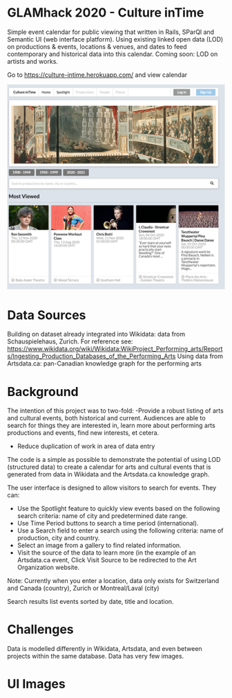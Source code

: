 GLAMhack 2020 - Culture inTime
=========================
Simple event calendar for public viewing that written in Rails, SParQl and Semantic UI (web interface platform). Using existing linked open data (LOD) on productions & events, locations & venues, and dates to feed contemporary and historical data into this calendar. Coming soon: LOD on artists and works. 

Go to https://culture-intime.herokuapp.com/ and view calendar

![Alt text](/images/HomePage.png "Home Page")




Data Sources
=========================
Building on dataset already integrated into Wikidata: data from Schauspielehaus, Zurich. For reference see: https://www.wikidata.org/wiki/Wikidata:WikiProject_Performing_arts/Reports/Ingesting_Production_Databases_of_the_Performing_Arts
Using data from Artsdata.ca: pan-Canadian knowledge graph for the performing arts 


Background
=========================
The intention of this project was to two-fold:
-Provide a robust listing of arts and cultural events, both historical and current. Audiences are able to search for things they are interested in, learn more about performing arts productions and events, find new interests, et cetera.
- Reduce duplication of work in area of data entry


The code is a simple as possible to demonstrate the potential of using LOD (structured data) to create a calendar for arts and cultural events that is generated from data in Wikidata and the Artsdata.ca knowledge graph. 

The user interface is designed to allow visitors to search for events. They can:
- Use the Spotlight feature to quickly view events based on the following search criteria: name of city and predetermined date range.
- Use Time Period buttons to search a time period (international).
- Use a Search field to enter a search using the following criteria: name of production, city and country.
- Select an image from a gallery to find related information.
- Visit the source of the data to learn more (in the example of an Artsdata.ca event, Click Visit Source to be redirected to the Art Organization website.

Note: Currently when you enter a location, data only exists for Switzerland and Canada (country), Zurich or Montreal/Laval (city)  

Search results list events sorted by date, title and location.


Challenges
=========================
Data is modelled differently in Wikidata, Artsdata, and even between projects within the same database.
Data has very few images.

UI Images
=========================
